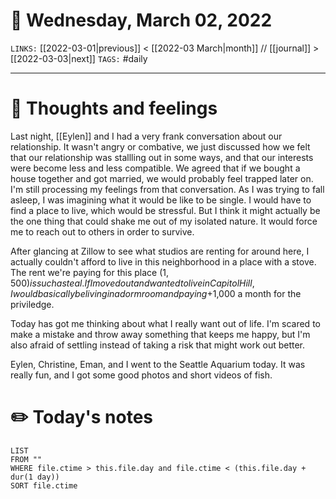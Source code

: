 # 📅 Wednesday, March 02, 2022
`LINKS:` [[2022-03-01|previous]] < [[2022-03 March|month]] // [[journal]] > [[2022-03-03|next]] 
`TAGS:` #daily

---
# 💭 Thoughts and feelings
Last night, [[Eylen]] and I had a very frank conversation about our relationship. It wasn't angry or combative, we just discussed how we felt that our relationship was stallling out in some ways, and that our interests were become less and less compatible. We agreed that if we bought a house together and got married, we would probably feel trapped later on. I'm still processing my feelings from that conversation. As I was trying to fall asleep, I was imagining what it would be like to be single. I would have to find a place to live, which would be stressful. But I think it might actually be the one thing that could shake me out of my isolated nature. It would force me to reach out to others in order to survive. 

After glancing at Zillow to see what studios are renting for around here, I actually couldn't afford to live in this neighborhood in a place with a stove. The rent we're paying for this place ($1,500) is such a steal. If I moved out and wanted to live in Capitol Hill, I would basically be living in a dorm room and paying +$1,000 a month for the priviledge. 

Today has got me thinking about what I really want out of life. I'm scared to make a mistake and throw away something that keeps me happy, but I'm also afraid of settling instead of taking a risk that might work out better. 

Eylen, Christine, Eman, and I went to the Seattle Aquarium today. It was really fun, and I got some good photos and short videos of fish. 

# ✏️ Today's notes
```dataview
LIST 
FROM ""
WHERE file.ctime > this.file.day and file.ctime < (this.file.day + dur(1 day))
SORT file.ctime
```
